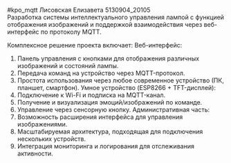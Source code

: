 #kpo_mqtt
  Лисовская Елизавета 5130904_20105                                                                                                                                                  
  Разработка системы интеллектуального управления лампой с функцией отображения изображений и поддержкой взаимодействия через веб-интерфейс по протоколу MQTT.

Комплексное решение проекта включает:
Веб-интерфейс:
  1. Панель управления с кнопками для отображения различных изображений и состояний лампы.
  2. Передача команд на устройство через MQTT-протокол.
  3. Простота использования через любое современное устройство (ПК, планшет, смартфон).
Умное устройство (ESP8266 + TFT-дисплей):
  1. Подключение к Wi-Fi и подписка на MQTT-канал.
  2. Получение и визуализация эмоций/изображений по команде.
  3. Управление через сенсорную кнопку.
Административная часть:
  1. Возможность расширения интерфейса для управления изображениями.
  2. Масштабируемая архитектура, подходящая для подключения нескольких устройств.
  3. Интеграция мониторинга и логирования для отслеживания активности.
